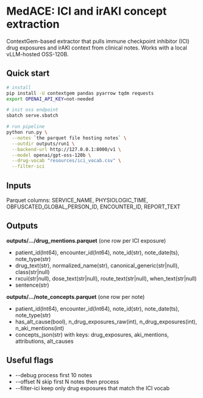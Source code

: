 # MedACE: ICI and irAKI concept extraction

ContextGem-based extractor that pulls immune checkpoint inhibitor (ICI) drug exposures and irAKI context from clinical 
notes. Works with a local vLLM-hosted OSS-120B.

## Quick start

```bash
# install
pip install -U contextgem pandas pyarrow tqdm requests
export OPENAI_API_KEY=not-needed
```

```bash
# init oss endpoint
sbatch serve.sbatch
```

```bash
# run pipeline
python run.py \
  --notes `the parquet file hosting notes` \
  --outdir outputs/run1 \
  --backend-url http://127.0.0.1:8000/v1 \
  --model openai/gpt-oss-120b \
  --drug-vocab "resources/ici_vocab.csv" \
  --filter-ici
```

## Inputs

Parquet columns: SERVICE_NAME, PHYSIOLOGIC_TIME, OBFUSCATED_GLOBAL_PERSON_ID, ENCOUNTER_ID, REPORT_TEXT

## Outputs

**outputs/.../drug_mentions.parquet** (one row per ICI exposure)

- patient_id(Int64), encounter_id(Int64), note_id(str), note_date(ts), note_type(str)
- drug_text(str), normalized_name(str), canonical_generic(str|null), class(str|null)
- rxcui(str|null), dose_text(str|null), route_text(str|null), when_text(str|null)
- sentence(str)

**outputs/.../note_concepts.parquet** (one row per note)

- patient_id(Int64), encounter_id(Int64), note_id(str), note_date(ts), note_type(str)
- has_alt_cause(bool), n_drug_exposures_raw(int), n_drug_exposures(int), n_aki_mentions(int)
- concepts_json(str) with keys: drug_exposures, aki_mentions, attributions, alt_causes

## Useful flags

- --debug          process first 10 notes
- --offset N       skip first N notes then process
- --filter-ici     keep only drug exposures that match the ICI vocab

